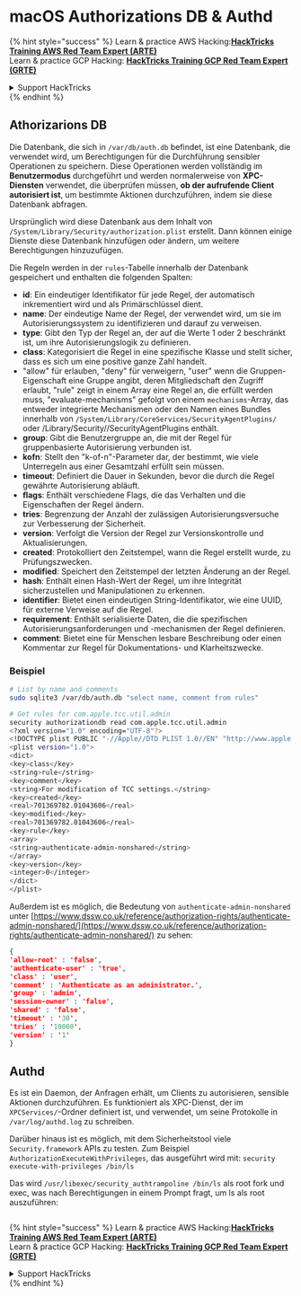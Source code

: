 # macOS Authorizations DB & Authd



{% hint style="success" %}
Learn & practice AWS Hacking:<img src="../../../.gitbook/assets/arte.png" alt="" data-size="line">[**HackTricks Training AWS Red Team Expert (ARTE)**](https://training.hacktricks.xyz/courses/arte)<img src="../../../.gitbook/assets/arte.png" alt="" data-size="line">\
Learn & practice GCP Hacking: <img src="../../../.gitbook/assets/grte.png" alt="" data-size="line">[**HackTricks Training GCP Red Team Expert (GRTE)**<img src="../../../.gitbook/assets/grte.png" alt="" data-size="line">](https://training.hacktricks.xyz/courses/grte)

<details>

<summary>Support HackTricks</summary>

* Check the [**subscription plans**](https://github.com/sponsors/carlospolop)!
* **Join the** 💬 [**Discord group**](https://discord.gg/hRep4RUj7f) or the [**telegram group**](https://t.me/peass) or **follow** us on **Twitter** 🐦 [**@hacktricks\_live**](https://twitter.com/hacktricks\_live)**.**
* **Share hacking tricks by submitting PRs to the** [**HackTricks**](https://github.com/carlospolop/hacktricks) and [**HackTricks Cloud**](https://github.com/carlospolop/hacktricks-cloud) github repos.

</details>
{% endhint %}

## **Athorizarions DB**

Die Datenbank, die sich in `/var/db/auth.db` befindet, ist eine Datenbank, die verwendet wird, um Berechtigungen für die Durchführung sensibler Operationen zu speichern. Diese Operationen werden vollständig im **Benutzermodus** durchgeführt und werden normalerweise von **XPC-Diensten** verwendet, die überprüfen müssen, **ob der aufrufende Client autorisiert ist**, um bestimmte Aktionen durchzuführen, indem sie diese Datenbank abfragen.

Ursprünglich wird diese Datenbank aus dem Inhalt von `/System/Library/Security/authorization.plist` erstellt. Dann können einige Dienste diese Datenbank hinzufügen oder ändern, um weitere Berechtigungen hinzuzufügen.

Die Regeln werden in der `rules`-Tabelle innerhalb der Datenbank gespeichert und enthalten die folgenden Spalten:

* **id**: Ein eindeutiger Identifikator für jede Regel, der automatisch inkrementiert wird und als Primärschlüssel dient.
* **name**: Der eindeutige Name der Regel, der verwendet wird, um sie im Autorisierungssystem zu identifizieren und darauf zu verweisen.
* **type**: Gibt den Typ der Regel an, der auf die Werte 1 oder 2 beschränkt ist, um ihre Autorisierungslogik zu definieren.
* **class**: Kategorisiert die Regel in eine spezifische Klasse und stellt sicher, dass es sich um eine positive ganze Zahl handelt.
* "allow" für erlauben, "deny" für verweigern, "user" wenn die Gruppen-Eigenschaft eine Gruppe angibt, deren Mitgliedschaft den Zugriff erlaubt, "rule" zeigt in einem Array eine Regel an, die erfüllt werden muss, "evaluate-mechanisms" gefolgt von einem `mechanisms`-Array, das entweder integrierte Mechanismen oder den Namen eines Bundles innerhalb von `/System/Library/CoreServices/SecurityAgentPlugins/` oder /Library/Security//SecurityAgentPlugins enthält.
* **group**: Gibt die Benutzergruppe an, die mit der Regel für gruppenbasierte Autorisierung verbunden ist.
* **kofn**: Stellt den "k-of-n"-Parameter dar, der bestimmt, wie viele Unterregeln aus einer Gesamtzahl erfüllt sein müssen.
* **timeout**: Definiert die Dauer in Sekunden, bevor die durch die Regel gewährte Autorisierung abläuft.
* **flags**: Enthält verschiedene Flags, die das Verhalten und die Eigenschaften der Regel ändern.
* **tries**: Begrenzung der Anzahl der zulässigen Autorisierungsversuche zur Verbesserung der Sicherheit.
* **version**: Verfolgt die Version der Regel zur Versionskontrolle und Aktualisierungen.
* **created**: Protokolliert den Zeitstempel, wann die Regel erstellt wurde, zu Prüfungszwecken.
* **modified**: Speichert den Zeitstempel der letzten Änderung an der Regel.
* **hash**: Enthält einen Hash-Wert der Regel, um ihre Integrität sicherzustellen und Manipulationen zu erkennen.
* **identifier**: Bietet einen eindeutigen String-Identifikator, wie eine UUID, für externe Verweise auf die Regel.
* **requirement**: Enthält serialisierte Daten, die die spezifischen Autorisierungsanforderungen und -mechanismen der Regel definieren.
* **comment**: Bietet eine für Menschen lesbare Beschreibung oder einen Kommentar zur Regel für Dokumentations- und Klarheitszwecke.

### Beispiel
```bash
# List by name and comments
sudo sqlite3 /var/db/auth.db "select name, comment from rules"

# Get rules for com.apple.tcc.util.admin
security authorizationdb read com.apple.tcc.util.admin
<?xml version="1.0" encoding="UTF-8"?>
<!DOCTYPE plist PUBLIC "-//Apple//DTD PLIST 1.0//EN" "http://www.apple.com/DTDs/PropertyList-1.0.dtd">
<plist version="1.0">
<dict>
<key>class</key>
<string>rule</string>
<key>comment</key>
<string>For modification of TCC settings.</string>
<key>created</key>
<real>701369782.01043606</real>
<key>modified</key>
<real>701369782.01043606</real>
<key>rule</key>
<array>
<string>authenticate-admin-nonshared</string>
</array>
<key>version</key>
<integer>0</integer>
</dict>
</plist>
```
Außerdem ist es möglich, die Bedeutung von `authenticate-admin-nonshared` unter [https://www.dssw.co.uk/reference/authorization-rights/authenticate-admin-nonshared/](https://www.dssw.co.uk/reference/authorization-rights/authenticate-admin-nonshared/) zu sehen:
```json
{
'allow-root' : 'false',
'authenticate-user' : 'true',
'class' : 'user',
'comment' : 'Authenticate as an administrator.',
'group' : 'admin',
'session-owner' : 'false',
'shared' : 'false',
'timeout' : '30',
'tries' : '10000',
'version' : '1'
}
```
## Authd

Es ist ein Daemon, der Anfragen erhält, um Clients zu autorisieren, sensible Aktionen durchzuführen. Es funktioniert als XPC-Dienst, der im `XPCServices/`-Ordner definiert ist, und verwendet, um seine Protokolle in `/var/log/authd.log` zu schreiben.

Darüber hinaus ist es möglich, mit dem Sicherheitstool viele `Security.framework` APIs zu testen. Zum Beispiel `AuthorizationExecuteWithPrivileges`, das ausgeführt wird mit: `security execute-with-privileges /bin/ls`

Das wird `/usr/libexec/security_authtrampoline /bin/ls` als root fork und exec, was nach Berechtigungen in einem Prompt fragt, um ls als root auszuführen:

<figure><img src="../../../.gitbook/assets/image (10).png" alt=""><figcaption></figcaption></figure>

{% hint style="success" %}
Learn & practice AWS Hacking:<img src="../../../.gitbook/assets/arte.png" alt="" data-size="line">[**HackTricks Training AWS Red Team Expert (ARTE)**](https://training.hacktricks.xyz/courses/arte)<img src="../../../.gitbook/assets/arte.png" alt="" data-size="line">\
Learn & practice GCP Hacking: <img src="../../../.gitbook/assets/grte.png" alt="" data-size="line">[**HackTricks Training GCP Red Team Expert (GRTE)**<img src="../../../.gitbook/assets/grte.png" alt="" data-size="line">](https://training.hacktricks.xyz/courses/grte)

<details>

<summary>Support HackTricks</summary>

* Check the [**subscription plans**](https://github.com/sponsors/carlospolop)!
* **Join the** 💬 [**Discord group**](https://discord.gg/hRep4RUj7f) or the [**telegram group**](https://t.me/peass) or **follow** us on **Twitter** 🐦 [**@hacktricks\_live**](https://twitter.com/hacktricks\_live)**.**
* **Share hacking tricks by submitting PRs to the** [**HackTricks**](https://github.com/carlospolop/hacktricks) and [**HackTricks Cloud**](https://github.com/carlospolop/hacktricks-cloud) github repos.

</details>
{% endhint %}

